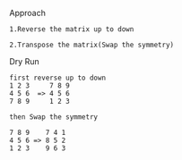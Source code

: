 Approach

    1.Reverse the matrix up to down

    2.Transpose the matrix(Swap the symmetry)


Dry Run

    first reverse up to down 
    1 2 3     7 8 9 
    4 5 6  => 4 5 6  
    7 8 9     1 2 3  

    then Swap the symmetry

    7 8 9    7 4 1 
    4 5 6 => 8 5 2
    1 2 3    9 6 3
